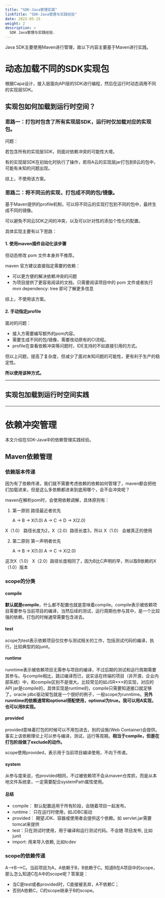 ```yaml
---
title: "SDK-Java管理实践"
linkTitle: "SDK-Java管理与实践经验"
date: 2022-05-15
weight: 2
description: >
  SDK Java管理与实践经验.
---
```


Java SDK主要使用Maven进行管理，故以下内容主要基于Maven进行实践。

# 动态加载不同的SDK实现包

根据Capa设计，接入层面向API层的SDK进行编程，然后在运行时动态调用不同的实现层SDK。

## 实现包如何加载到运行时空间？

### 思路一：打包时包含了所有实现层SDK，运行时仅加载对应的实现包。

问题：

若包含所有的实现层SDK，则面对依赖冲突的可能性大增。

有的实现层SDK在初始化时执行了操作，若将A云的实现层jar打包到B云的包中，可能有未知的问题出现。

综上，不使用该方案。

### 思路二：将不同云的实现，打包成不同的包/镜像。

基于Maven提供的profile机制，可以将不同云的实现打包到不同的包中，最终生成不同的镜像。

可以避免不同云SDK之间的冲突，以及可以针对性的添加个性化的配置。

具体实现主要有以下思路：

#### 1. 使用maven插件自动化该步骤

但动态修改 pom 文件本身并不推荐。

maven 官方建议直接指定需要的依赖：

+ 可以更方便的解决依赖冲突的问题
+ 为项目提供了更容易阅读的文档，只需要阅读项目中的 pom 文件或者执行 mvn dependency: tree 即可了解更多信息

综上，不使用该方案。

#### 2. 手动指定profile

面对的问题：

+ 接入方需要编写额外的pom内容。
+ 需要生成不同的包/镜像，需要改动原有的CI流程。
+ profile在查看依赖冲突等问题时，IDE支持的不如直接引用的方式。

但以上问题，提高了复杂度，但减少了面对未知问题的可能性，更有利于生产的稳定性。

**所以使用该种方式。**

---

## 实现包加载到运行时空间实践

### 

------

# 依赖冲突管理

本文介绍在SDK-Java中的依赖管理实践经验。

## Maven依赖管理

### 依赖版本传递

因为有了依赖传递，我们就不需要考虑依赖的依赖如何管理了，maven都会把他们加载进来，但是这么多依赖都进来到底用哪个，会不会冲突呢？

maven在解析pom时，会使用依赖调解，具体原则有：

1) 第一原则 路径最近者优先


    A -> B -> X(1.0)
    A -> C -> D -> X(2.0)

X（1.0） 路径长度为2，X（2.0）路径长度3，所以 X（1.0） 会被真正的使用

2) 第二原则 第一声明者优先


    A -> B -> X(1.0)
    A -> C -> X(2.0)

这次X（1.0） X（2.0）路径长度相同了，因为B比C声明的早，所以取B依赖的X（1.0）版本

### scope的分类

#### compile

**默认就是compile**，什么都不配置也就是意味着compile。compile表示被依赖项目需要参与当前项目的编译，当然后续的测试，运行周期也参与其中，是一个比较强的依赖。打包的时候通常需要包含进去。

#### test

scope为test表示依赖项目仅仅参与测试相关的工作，包括测试代码的编译，执行。比较典型的如junit。

#### runtime

runntime表示被依赖项目无需参与项目的编译，不过后期的测试和运行周期需要其参与。与compile相比，跳过编译而已，说实话在终端的项目（非开源，企业内部系统）中，和compile区别不是很大。比较常见的如JSR×××的实现，对应的API jar是compile的，具体实现是runtime的，compile只需要知道接口就足够了。oracle jdbc驱动架包就是一个很好的例子，一般scope为runntime。**另外runntime的依赖通常和optional搭配使用，optional为true。我可以用A实现，也可以用B实现。**

#### provided

provided意味着打包的时候可以不用包进去，别的设施(Web Container)会提供。事实上该依赖理论上可以参与编译，测试，运行等周期。**相当于compile，但是在打包阶段做了exclude的动作。**

scope使用provided，表示用于当前项目编译使用，不向下传递。

#### system

从参与度来说，也provided相同，不过被依赖项不会从maven仓库抓，而是从本地文件系统拿，一定需要配合systemPath属性使用。

#### 总结

+ compile： 默认配置适用于所有阶段，会随着项目一起发布。
+ runtime： 只在运行时使用，如JDBC驱动
+ provided： 期望JDK、容器或使用者会提供这个依赖。如 servlet.jar需要tomcat来提供
+ test：只在测试时使用，用于编译和运行测试代码。不会随 项目发布, 比如junit
+ import: 用来导入依赖, 比如tcdev

### scope的依赖传递

A–>B–>C。当前项目为A，A依赖于B，B依赖于C。知道B在A项目中的scope，那么怎么知道C在A中的scope呢？答案是：
* 当C是test或者provided时，C直接被丢弃，A不依赖C；
* 否则A依赖C，C的scope继承于B的scope。